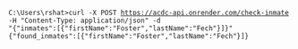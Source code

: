 <code>C:\Users\rshat>curl -X POST https://acdc-api.onrender.com/check-inmate -H "Content-Type: application/json" -d "{\"inmates\":[{\"firstName\":\"Foster\",\"lastName\":\"Fech\"}]}"
{"found_inmates":[{"firstName":"Foster","lastName":"Fech"}]}</code>
